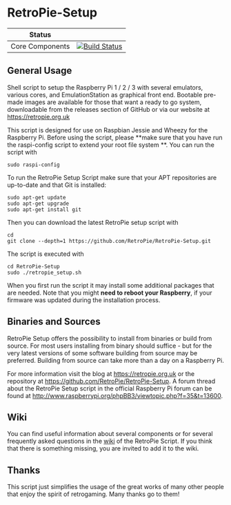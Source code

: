 RetroPie-Setup
==============

| Status ||
| --- | --- |
| Core Components | [![Build Status](https://travis-ci.org/RetroPie/RetroPie-Setup.svg?branch=travisci-test)](https://travis-ci.org/RetroPie/RetroPie-Setup) |

General Usage
-------------

Shell script to setup the Raspberry Pi 1 / 2 / 3 with several emulators, various cores, and EmulationStation as graphical front end. Bootable pre-made images are available for those that want a ready to go system, downloadable from the releases section of GitHub or via our website at https://retropie.org.uk

This script is designed for use on Raspbian Jessie and Wheezy for the Raspberry Pi. Before using the script, please **make sure that you have run the raspi-config script to extend your root file system **. You can run the script with

```shell
sudo raspi-config
```

To run the RetroPie Setup Script make sure that your APT repositories are up-to-date and that Git is installed:

```shell
sudo apt-get update
sudo apt-get upgrade
sudo apt-get install git
```

Then you can download the latest RetroPie setup script with

```shell
cd
git clone --depth=1 https://github.com/RetroPie/RetroPie-Setup.git
```

The script is executed with 

```shell
cd RetroPie-Setup
sudo ./retropie_setup.sh
```

When you first run the script it may install some additional packages that are needed. Note that you might **need to reboot your Raspberry**, if your firmware was updated during the installation process.


Binaries and Sources
--------------------

RetroPie Setup offers the possibility to install from binaries or build from source. For most users installing from binary should suffice - but for the very latest versions of some software building from source may be preferred. Building from source can take more than a day on a Raspberry Pi.

For more information visit the blog at https://retropie.org.uk or the repository at https://github.com/RetroPie/RetroPie-Setup. A forum thread about the RetroPie Setup script in the official Raspberry Pi forum can be found at http://www.raspberrypi.org/phpBB3/viewtopic.php?f=35&t=13600.

Wiki
----

You can find useful information about several components or for several frequently asked questions in the [wiki](https://github.com/RetroPie/RetroPie-Setup/wiki) of the RetroPie Script. If you think that there is something missing, you are invited to add it to the wiki.


Thanks
------

This script just simplifies the usage of the great works of many other people that enjoy the spirit of retrogaming. Many thanks go to them!

